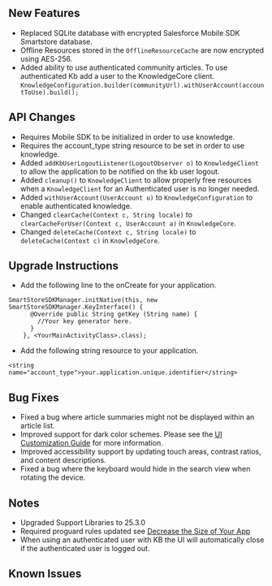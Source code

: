 ## New Features
- Replaced SQLite database with encrypted Salesforce Mobile SDK Smartstore database.
- Offline Resources stored in the `OfflineResourceCache` are now encrypted using AES-256.
- Added ability to use authenticated community articles. To use authenticated Kb add a user to the KnowledgeCore client.
`
KnowledgeConfiguration.builder(communityUrl).withUserAccount(accountToUse).build();
`

## API Changes
- Requires Mobile SDK to be initialized in order to use knowledge.
- Requires the account_type string resource to be set in order to use knowledge.
- Added `addKbUserLogoutListener(LogoutObserver o)` to `KnowledgeClient` to allow the application to be notified on the kb user logout.
- Added `cleanup()` to `KnowledgeClient` to allow properly free resources when a `KnowledgeClient` for an Authenticated user is no longer needed.
- Added `withUserAccount(UserAccount u)` to `KnowledgeConfiguration` to enable authenticated knowledge.
- Changed `clearCache(Context c, String locale)` to `clearCacheForUser(Context c, UserAccount a)` in `KnowledgeCore`.
- Changed `deleteCache(Context c, String locale)` to `deleteCache(Context c)` in `KnowledgeCore`.

## Upgrade Instructions
- Add the following line to the onCreate for your application.

```
SmartStoreSDKManager.initNative(this, new SmartStoreSDKManager.KeyInterface() {
      @Override public String getKey (String name) {
        //Your key generator here.
      }
    }, <YourMainActivityClass>.class);
```
- Add the following string resource to your application.
```
<string name="account_type">your.application.unique.identifier</string>
```

## Bug Fixes
- Fixed a bug where article summaries might not be displayed within an article list.
- Improved support for dark color schemes. Please see the [UI Customization Guide](https://developer.salesforce.com/docs/atlas.en-us.noversion.service_sdk_android.meta/service_sdk_android/android_customize_colors.htm) for more information.
- Improved accessibility support by updating touch areas, contrast ratios, and content descriptions.
- Fixed a bug where the keyboard would hide in the search view when rotating the device.

## Notes
- Upgraded Support Libraries to 25.3.0
- Required proguard rules updated see [Decrease the Size of Your App](https://developer.salesforce.com/docs/atlas.en-us.noversion.service_sdk_android.meta/service_sdk_android/android_apk.htm)
- When using an authenticated user with KB the UI will automatically close if the authenticated user is logged out. 

## Known Issues

